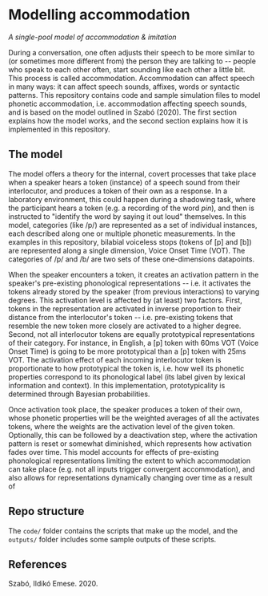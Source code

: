 # Modelling accommodation
*A single-pool model of accommodation & imitation*

During a conversation, one often adjusts their speech to be more similar to (or sometimes more different from) the person they are talking to -- people who speak to each other often, start sounding like each other a little bit. This process is called accommodation. Accommodation can affect speech in many ways: it can affect speech sounds, affixes, words or syntactic patterns. This repository contains code and sample simulation files to model phonetic accommodation, i.e. accommodation affecting speech sounds, and is based on the model outlined in Szabó (2020). The first section explains how the model works, and the second section explains how it is implemented in this repository.

## The model
The model offers a theory for the internal, covert processes that take place when a speaker hears a token (instance) of a speech sound from their interlocutor, and produces a token of their own as a response. In a laboratory environment, this could happen during a shadowing task, where the participant hears a token (e.g. a recording of the word _pin_), and then is instructed to "identify the word by saying it out loud" themselves. In this model, categories (like /p/) are represented as a set of individual instances, each described along one or multiple phonetic measurements. In the examples in this repository, bilabial voiceless stops (tokens of \[p\] and \[b\]) are represented along a single dimension, Voice Onset Time (VOT). The categories of /p/ and /b/ are two sets of these one-dimensions datapoints.

When the speaker encounters a token, it creates an activation pattern in the speaker's pre-existing phonological representations -- i.e. it activates the tokens already stored by the speaker (from previous interactions) to varying degrees. This activation level is affected by (at least) two factors. First, tokens in the representation are activated in inverse proportion to their distance from the interlocutor's token -- i.e. pre-existing tokens that resemble the new token more closely are activated to a higher degree. Second, not all interlocutor tokens are equally prototypical representations of their category. For instance, in English, a \[p\] token with 60ms VOT (Voice Onset Time) is going to be more prototypical than a \[p\] token with 25ms VOT. The activation effect of each incoming interlocutor token is proportionate to how prototypical the token is, i.e. how well its phonetic properties correspond to its phonological label (its label given by lexical information and context). In this implementation, prototypicality is determined through Bayesian probabilities.

Once activation took place, the speaker produces a token of their own, whose phonetic properties will be the weighted averages of all the activates tokens, where the weights are the activation level of the given token. Optionally, this can be followed by a deactivation step, where the activation pattern is reset or somewhat diminished, which represents how activation fades over time. This model accounts for effects of pre-existing phonological representations limiting the extent to which accommodation can take place (e.g. not all inputs trigger convergent accommodation), and also allows for representations dynamically changing over time as a result of 


## Repo structure
The ```code/``` folder contains the scripts that make up the model, and the ```outputs/``` folder includes some sample outputs of these scripts.


## References
Szabó, Ildikó Emese. 2020.
